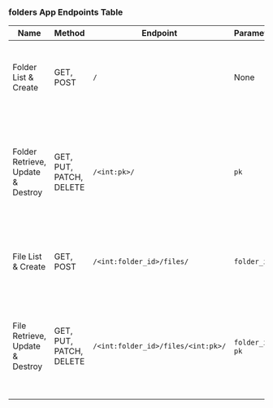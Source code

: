 ### folders App Endpoints Table

| Name                               | Method | Endpoint                            | Parameters       | Body                                                                                                      | Response                                                                                                     |
|------------------------------------|--------|-------------------------------------|------------------|-----------------------------------------------------------------------------------------------------------|--------------------------------------------------------------------------------------------------------------|
| Folder List & Create               | GET, POST  | `/`                                 | None             | GET: None<br>POST: `{"name": "string"}`                                                                    | GET: 200 OK, List of folders<br>POST: 201 Created, Folder object                                             |
| Folder Retrieve, Update & Destroy  | GET, PUT, PATCH, DELETE | `/<int:pk>/`                         | `pk`             | GET: None<br>PUT/PATCH: `{"name": "string"}`<br>DELETE: None                                               | GET: 200 OK, Folder object<br>PUT/PATCH: 200 OK, Updated folder object<br>DELETE: 204 No Content             |
| File List & Create                 | GET, POST  | `/<int:folder_id>/files/`            | `folder_id`      | GET: None<br>POST: `{"media_path": "file", "file_type": "string"}`                                          | GET: 200 OK, List of files<br>POST: 201 Created, File object                                                 |
| File Retrieve, Update & Destroy    | GET, PUT, PATCH, DELETE | `/<int:folder_id>/files/<int:pk>/`   | `folder_id`, `pk` | GET: None<br>PUT/PATCH: `{"media_path": "file", "file_type": "string"}`<br>DELETE: None                     | GET: 200 OK, File object<br>PUT/PATCH: 200 OK, Updated file object<br>DELETE: 204 No Content                 |
